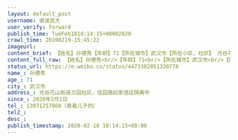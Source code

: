 ```yaml
---
layout: default_post
username: 谢波武大
user_verify: forward
publish_time: TueFeb1818:14:15+08002020
crawl_time: 20200219-15:45:22
imageurl: 
content_brief: 【姓名】孙德秀【年龄】71【所在城市】武汉市【所在小区、社区】‬ 光谷花山街道兰园社区，佳园路如家酒店隔离中【患病时间】2020年2月1日【联系方式】13971257860（患者儿子的）【病情详细描述】发烧咳嗽多日，核酸检测阳性，按程序上报社区后在社区安排的酒店隔离。但8日开始病情加重，10日经 ...全文
content_full_raw: 【姓名】孙德秀<br/>【年龄】71<br/>【所在城市】武汉市<br/>【所在小区、社区】‬光谷花山街道兰园社区，佳园路如家酒店隔离中<br/>【患病时间】2020年2月1日<br/>【联系方式】13971257860（患者儿子的）<br/>【病情详细描述】发烧咳嗽多日，核酸检测阳性，按程序上报社区后在社区安排的酒店隔离。但8日开始病情加重，10日经同济医院光谷院区诊断，ct显示双肺感染，目前已经呼吸困难，2月15日至今在隔离点缺药三天（缺少阿比朵儿、连花清瘟颗粒等关键治疗药物）。向街道社区以及指挥部反映多次，未能有结果。<br/>【需要床位量】1<br/>【周边家人及隔离情况】患者老公、儿媳已确诊住院，患者儿子目前转往方舱医院
status_url: https://m.weibo.cn/status/4473382051330778
name_: 孙德秀
age_: 71
city_: 武汉市
address_: ‬光谷花山街道兰园社区，佳园路如家酒店隔离中
since_: 2020年2月1日
tel_: 13971257860（患者儿子的）
tel2_: 
desc_: 
publish_timestamp: 2020-02-18 18:14:15+08:00
---
```

